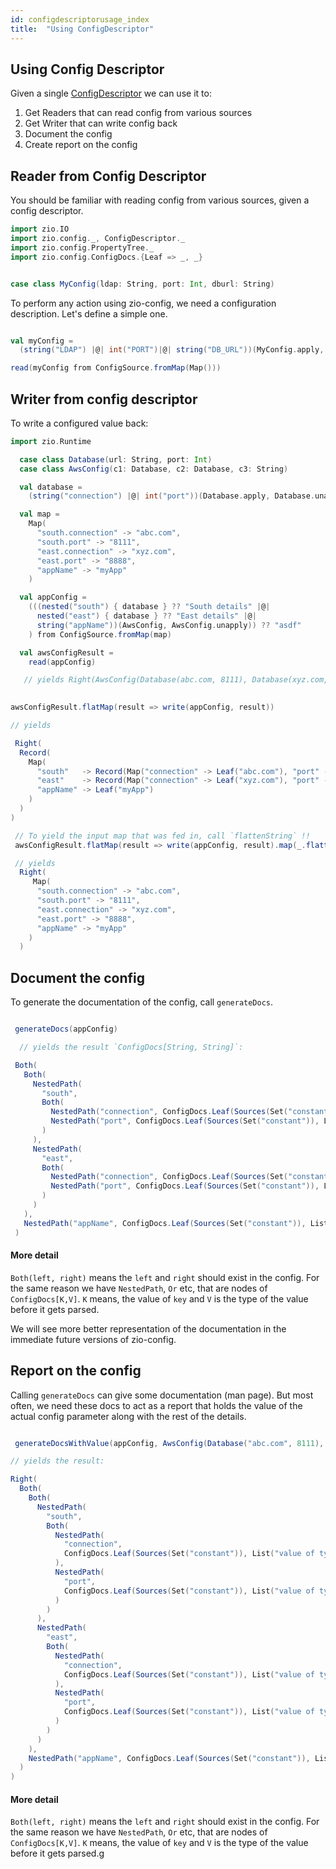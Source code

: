 ```yaml
---
id: configdescriptorusage_index
title:  "Using ConfigDescriptor"
---
```


## Using Config Descriptor

Given a single [ConfigDescriptor](../configdescriptor/index.md) we can use it to:

1. Get Readers that can read config from various sources
2. Get Writer that can write config back
3. Document the config
4. Create report on the config


## Reader from Config Descriptor

You should be familiar with reading config from various sources, given a  config descriptor.

```scala mdoc:silent
import zio.IO
import zio.config._, ConfigDescriptor._
import zio.config.PropertyTree._
import zio.config.ConfigDocs.{Leaf => _, _}

```

```scala mdoc:silent

case class MyConfig(ldap: String, port: Int, dburl: String)

```

To perform any action using zio-config, we need a configuration description.
Let's define a simple one.


```scala mdoc:silent

val myConfig =
  (string("LDAP") |@| int("PORT")|@| string("DB_URL"))(MyConfig.apply, MyConfig.unapply)

read(myConfig from ConfigSource.fromMap(Map()))

```

## Writer from config descriptor


To write a configured value back:

```scala mdoc:silent
import zio.Runtime

  case class Database(url: String, port: Int)
  case class AwsConfig(c1: Database, c2: Database, c3: String)

  val database =
    (string("connection") |@| int("port"))(Database.apply, Database.unapply)

  val map =
    Map(
      "south.connection" -> "abc.com",
      "south.port" -> "8111",
      "east.connection" -> "xyz.com",
      "east.port" -> "8888",
      "appName" -> "myApp"
    )

  val appConfig =
    (((nested("south") { database } ?? "South details" |@|
      nested("east") { database } ?? "East details" |@|
      string("appName"))(AwsConfig, AwsConfig.unapply)) ?? "asdf"
    ) from ConfigSource.fromMap(map)

  val awsConfigResult =
    read(appConfig)

   // yields Right(AwsConfig(Database(abc.com, 8111), Database(xyz.com, 8888), myApp))

  
awsConfigResult.flatMap(result => write(appConfig, result))

// yields

 Right(
  Record(
    Map(
      "south"   -> Record(Map("connection" -> Leaf("abc.com"), "port" -> Leaf("8111"))),
      "east"    -> Record(Map("connection" -> Leaf("xyz.com"), "port" -> Leaf("8888"))),
      "appName" -> Leaf("myApp")
    )
  )
)

 // To yield the input map that was fed in, call `flattenString` !!
 awsConfigResult.flatMap(result => write(appConfig, result).map(_.flattenString()))

 // yields
  Right(
     Map(
      "south.connection" -> "abc.com",
      "south.port" -> "8111",
      "east.connection" -> "xyz.com",
      "east.port" -> "8888",
      "appName" -> "myApp"
    )
  )

```

## Document the config


To generate the documentation of the config, call `generateDocs`. 


```scala mdoc:silent

 generateDocs(appConfig)

  // yields the result `ConfigDocs[String, String]`:

 Both(
   Both(
     NestedPath(
       "south",
       Both(
         NestedPath("connection", ConfigDocs.Leaf(Sources(Set("constant")), List("value of type string", "South details"))),
         NestedPath("port", ConfigDocs.Leaf(Sources(Set("constant")), List("value of type int", "South details")))
       )
     ),
     NestedPath(
       "east",
       Both(
         NestedPath("connection", ConfigDocs.Leaf(Sources(Set("constant")), List("value of type string", "East details"))),
         NestedPath("port", ConfigDocs.Leaf(Sources(Set("constant")), List("value of type int", "East details")))
       )
     )
   ),
   NestedPath("appName", ConfigDocs.Leaf(Sources(Set("constant")), List("value of type string")))
 )
```

#### More detail
`Both(left, right)` means the `left` and `right` should exist in the config. For the same reason we have
`NestedPath`, `Or` etc, that are nodes of `ConfigDocs[K,V]`. `K` means, the value of `key` and `V` is
the type of the value before it gets parsed.

We will see more better representation of the documentation in the immediate future versions of zio-config.


## Report on the config

Calling `generateDocs` can give some documentation (man page).
But most often, we need these docs to act as a report that holds the value of the actual config parameter
along with the rest of the details. 


```scala mdoc:silent

 generateDocsWithValue(appConfig, AwsConfig(Database("abc.com", 8111), Database("xyz.com", 8888), "myApp"))

// yields the result:

Right(
  Both(
    Both(
      NestedPath(
        "south",
        Both(
          NestedPath(
            "connection",
            ConfigDocs.Leaf(Sources(Set("constant")), List("value of type string", "South details"), Some("abc.com"))
          ),
          NestedPath(
            "port",
            ConfigDocs.Leaf(Sources(Set("constant")), List("value of type int", "South details"), Some("8111"))
          )
        )
      ),
      NestedPath(
        "east",
        Both(
          NestedPath(
            "connection",
            ConfigDocs.Leaf(Sources(Set("constant")), List("value of type string", "East details"), Some("xyz.com"))
          ),
          NestedPath(
            "port",
            ConfigDocs.Leaf(Sources(Set("constant")), List("value of type int", "East details"), Some("8888"))
          )
        )
      )
    ),
    NestedPath("appName", ConfigDocs.Leaf(Sources(Set("constant")), List("value of type string"), Some("myApp")))
  )
)
```

#### More detail
`Both(left, right)` means the `left` and `right` should exist in the config. For the same reason we have
`NestedPath`, `Or` etc, that are nodes of `ConfigDocs[K,V]`. `K` means, the value of `key` and `V` is
the type of the value before it gets parsed.g
